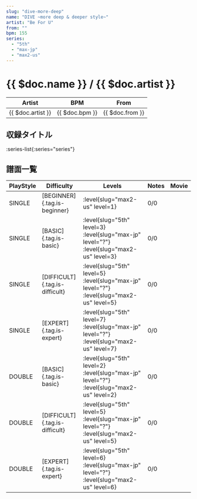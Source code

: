 ```yaml
---
slug: "dive-more-deep"
name: "DIVE ~more deep & deeper style~"
artist: "Be For U"
from: ""
bpm: 155
series:
  - "5th"
  - "max-jp"
  - "max2-us"
---
```


# {{ $doc.name }} / {{ $doc.artist }}

|Artist|BPM|From|
|------|---|----|
|{{ $doc.artist }}|{{ $doc.bpm }}|{{ $doc.from }}|

## 収録タイトル

:series-list{:series="series"}

## 譜面一覧

|PlayStyle|Difficulty|Levels|Notes|Movie|
|---------|----------|------|-----|-----|
|SINGLE|[BEGINNER]{.tag.is-beginner}|:level{slug="max2-us" level=1}|0/0||
|SINGLE|[BASIC]{.tag.is-basic}|:level{slug="5th" level=3} :level{slug="max-jp" level="?"} :level{slug="max2-us" level=3}|0/0||
|SINGLE|[DIFFICULT]{.tag.is-difficult}|:level{slug="5th" level=5} :level{slug="max-jp" level="?"} :level{slug="max2-us" level=5}|0/0||
|SINGLE|[EXPERT]{.tag.is-expert}|:level{slug="5th" level=7} :level{slug="max-jp" level="?"} :level{slug="max2-us" level=7}|0/0||
|DOUBLE|[BASIC]{.tag.is-basic}|:level{slug="5th" level=2} :level{slug="max-jp" level="?"} :level{slug="max2-us" level=2}|0/0||
|DOUBLE|[DIFFICULT]{.tag.is-difficult}|:level{slug="5th" level=5} :level{slug="max-jp" level="?"} :level{slug="max2-us" level=5}|0/0||
|DOUBLE|[EXPERT]{.tag.is-expert}|:level{slug="5th" level=6} :level{slug="max-jp" level="?"} :level{slug="max2-us" level=6}|0/0||

